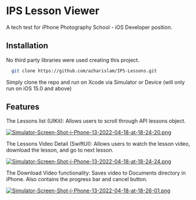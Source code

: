 # IPS Lesson Viewer

A tech test for iPhone Photography School - iOS Developer position.



## Installation

No third party libraries were used creating this project. 
```bash
  git clone https://github.com/azharislam/IPS-Lessons.git
```
Simply clone the repo and run on Xcode via Simulator or Device (will only run on iOS 15.0 and above)


## Features

The Lessons list (UIKit): Allows users to scroll through API lessons object. 

[![Simulator-Screen-Shot-i-Phone-13-2022-04-18-at-18-24-20.png](https://i.postimg.cc/VLR7h4Sd/Simulator-Screen-Shot-i-Phone-13-2022-04-18-at-18-24-20.png)](https://postimg.cc/dLhmk2jY)

The Lessons Video Detail (SwiftUI): Allows users to watch the lesson video, download the lesson, and go to next lesson.

[![Simulator-Screen-Shot-i-Phone-13-2022-04-18-at-18-24-24.png](https://i.postimg.cc/fLDt17SR/Simulator-Screen-Shot-i-Phone-13-2022-04-18-at-18-24-24.png)](https://postimg.cc/NyCjHHx3)

The Download Video functionality: Saves video to Documents directory in iPhone. Also contains the progress bar and cancel button.

[![Simulator-Screen-Shot-i-Phone-13-2022-04-18-at-18-26-01.png](https://i.postimg.cc/RZTNK6Dr/Simulator-Screen-Shot-i-Phone-13-2022-04-18-at-18-26-01.png)](https://postimg.cc/ZWCbhRmj)

